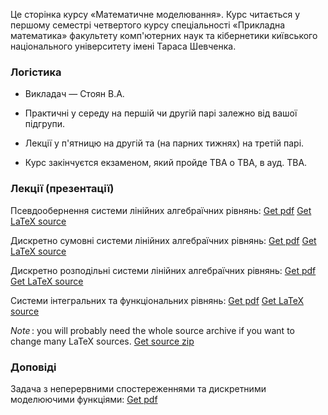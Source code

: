 <span class="text-muted">Це сторінка курсу &laquo;Математичне моделювання&raquo;. Курс читається у першому семестрі четвертого курсу спеціальності &laquo;Прикладна математика&raquo; факультету комп'ютерних наук та кібернетики київського національного університету імені Тараса Шевченка.</span>

<h3 class="text-primary">Логістика</h3>

- Викладач &mdash; Стоян В.А.

- Практичні у середу на першій чи другій парі залежно від вашої підгрупи.

- Лекції у п'ятницю на другій та (на парних тижнях) на третій парі.

- Курс закінчуєтся екзаменом, який пройде TBA о TBA, в ауд. TBA. 

<!-- Посібник: [pdf](Посібник-17.pdf) -->

<h3 class="text-primary">Лекції (презентації)</h3>

Псевдообернення системи лінійних алгебраїчних рівнянь: <a class="badge badge-success" href="lectures/Стоян,%20перша%20лекція.pdf">Get pdf</a> <a class="badge badge-info" href="lectures/01.tex">Get LaTeX source</a>

Дискретно сумовні системи лінійних алгебраїчних рівнянь: <a class="badge badge-success" href="lectures/Стоян,%20друга%20лекція.pdf">Get pdf</a> <a class="badge badge-info" href="lectures/02.tex">Get LaTeX source</a>

Дискретно розподільні системи лінійних алгебраїчних рівнянь: <a class="badge badge-success" href="lectures/Стоян,%20третя%20лекція.pdf">Get pdf</a> <a class="badge badge-info" href="lectures/03.tex">Get LaTeX source</a>

Системи інтегральних та функціональних рівнянь: <a class="badge badge-success" href="lectures/Стоян,%20четверта%20лекція.pdf">Get pdf</a> <a class="badge badge-info" href="lectures/04.tex">Get LaTeX source</a>

<span class="text-muted">_Note_&thinsp;: you will probably need the whole source archive if you want to change many LaTeX sources. <a class="badge badge-info" href="lectures/all.zip">Get source zip</a></span>

<h3 class="text-primary">Доповіді</h3>

Задача з неперервними спостереженнями та дискретними моделюючими функціями: <a class="badge badge-success" href="Стоян,%20презентація.pdf">Get pdf</a>

